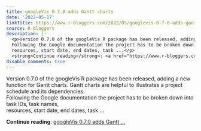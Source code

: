 ```yaml
---
title: googleVis 0.7.0 adds Gantt charts
date: '2022-05-17'
linkTitle: https://www.r-bloggers.com/2022/05/googlevis-0-7-0-adds-gantt-charts/
source: R-bloggers
description: |-
  <p>Version 0.7.0 of the googleVis R package has been released, adding a new function for Gantt charts. Gantt charts are helpful to illustrates a project schedule and its dependencies.<br />
  Following the Google documentation the project has to be broken down into task IDs, task names,<br />
  resources, start date, end dates, task ...</p>
  <strong>Continue reading</strong>: <a href="https://www.r-bloggers.com/2022/05/googlevis-0-7-0-adds-gantt-charts/">googleVis 0.7.0 adds Gantt ...
disable_comments: true
---
```

<p>Version 0.7.0 of the googleVis R package has been released, adding a new function for Gantt charts. Gantt charts are helpful to illustrates a project schedule and its dependencies.<br />
Following the Google documentation the project has to be broken down into task IDs, task names,<br />
resources, start date, end dates, task ...</p>
<strong>Continue reading</strong>: <a href="https://www.r-bloggers.com/2022/05/googlevis-0-7-0-adds-gantt-charts/">googleVis 0.7.0 adds Gantt ...
